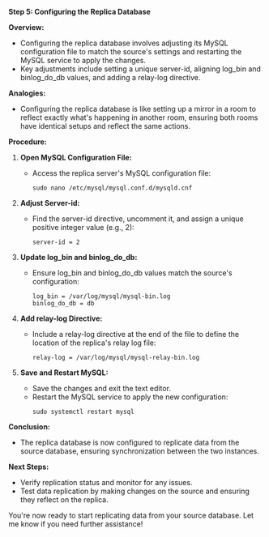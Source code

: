 **Step 5: Configuring the Replica Database**

**Overview:**
- Configuring the replica database involves adjusting its MySQL configuration file to match the source's settings and restarting the MySQL service to apply the changes.
- Key adjustments include setting a unique server-id, aligning log_bin and binlog_do_db values, and adding a relay-log directive.

**Analogies:**
- Configuring the replica database is like setting up a mirror in a room to reflect exactly what's happening in another room, ensuring both rooms have identical setups and reflect the same actions.

**Procedure:**
1. **Open MySQL Configuration File:**
   - Access the replica server's MySQL configuration file:
     ```
     sudo nano /etc/mysql/mysql.conf.d/mysqld.cnf
     ```

2. **Adjust Server-id:**
   - Find the server-id directive, uncomment it, and assign a unique positive integer value (e.g., 2):
     ```
     server-id = 2
     ```

3. **Update log_bin and binlog_do_db:**
   - Ensure log_bin and binlog_do_db values match the source's configuration:
     ```
     log_bin = /var/log/mysql/mysql-bin.log
     binlog_do_db = db
     ```

4. **Add relay-log Directive:**
   - Include a relay-log directive at the end of the file to define the location of the replica's relay log file:
     ```
     relay-log = /var/log/mysql/mysql-relay-bin.log
     ```

5. **Save and Restart MySQL:**
   - Save the changes and exit the text editor.
   - Restart the MySQL service to apply the new configuration:
     ```
     sudo systemctl restart mysql
     ```

**Conclusion:**
- The replica database is now configured to replicate data from the source database, ensuring synchronization between the two instances.

**Next Steps:**
- Verify replication status and monitor for any issues.
- Test data replication by making changes on the source and ensuring they reflect on the replica.

You're now ready to start replicating data from your source database. Let me know if you need further assistance!